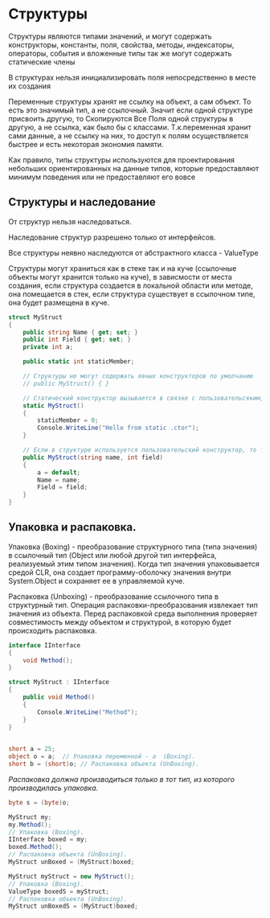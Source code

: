 # Структуры

Структуры являются типами значений, и могут содержать конструкторы, константы, поля, свойства, методы, индексаторы, операторы, события и вложенные типы так же могут содержать статические члены

В структурах нельзя инициализировать поля непосредственно в месте их создания

Переменные структуры хранят не ссылку на объект, а сам объект. То есть это значимый тип, а не ссылочный. Значит если одной структуре присвоить другую, то Скопируются Все Поля одной структуры в другую, а не ссылка, как было бы с классами.
Т.к.переменная хранит сами данные, а не ссылку на них, то доступ к полям осуществляется быстрее и есть некоторая экономия памяти.

Как правило, типы структуры используются для проектирования небольших ориентированных на данные типов, которые предоставляют минимум поведения или не предоставляют его вовсе

## Структуры и наследование

От структур нельзя наследоваться.

Наследование структур разрешено только от интерфейсов.

Все структуры неявно наследуются от абстрактного класса - ValueType

Структуры могут храниться как в стеке так и на куче (ссылочные объекты могут хранится только на куче), в зависмости от места создания, если структура создается в локальной области или методе, она помещается в стек, если структура существует в ссылочном типе, она будет размещена в куче.

```c#
struct MyStruct
{
    public string Name { get; set; }
    public int Field { get; set; }
    private int a;

    public static int staticMember;

    // Структуры не могут содержать явных конструкторов по умолчанию
    // public MyStruct() { }

    // Статический конструктор вызывается в связке с пользовательсяким, и всегда отрабатывает первым
    static MyStruct()
    {
        staticMember = 0;
        Console.WriteLine("Hello from static .ctor");
    }

    // Если в структуре используется пользовательский конструктор, то требуется инициализация всех полей
    public MyStruct(string name, int field)
    {
        a = default;
        Name = name;
        Field = field;
    }
}
```

## Упаковка и распаковка.

Упаковка (Boxing) - преобразование структурного типа (типа значения) в ссылочный тип (Object или любой другой тип интерфейса, реализуемый этим типом значения). Когда тип значения упаковывается средой CLR, она создает программу-оболочку значения внутри System.Object и сохраняет ее в управляемой куче.

Распаковка (Unboxing) - преобразование ссылочного типа в структурный тип. Операция распаковки-преобразования извлекает тип значения из объекта. Перед распаковкой среда выполнения проверяет совместимость между объектом и структурой, в которую будет происходить распаковка.

```c#
interface IInterface
{
    void Method();
}

struct MyStruct : IInterface
{
    public void Method()
    {
        Console.WriteLine("Method");
    }
}
    

short a = 25;
object o = a;  // Упаковка переменной - а  (Boxing).            
short b = (short)o; // Распаковка объекта (UnBoxing).
```

_Распаковка должна производиться только в тот тип, из которого производилась упаковка._

```c#
byte s = (byte)o;
```

```c#
MyStruct my;
my.Method();
// Упаковка (Boxing).
IInterface boxed = my;
boxed.Method();
// Распаковка объекта (UnBoxing).
MyStruct unBoxed = (MyStruct)boxed;
```

```c#
MyStruct myStruct = new MyStruct();
// Упаковка (Boxing).
ValueType boxedS = myStruct;
// Распаковка объекта (UnBoxing).
MyStruct unBoxedS = (MyStruct)boxed;
```
